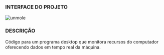 ### INTERFACE DO PROJETO ###

![unmole](https://github.com/user-attachments/assets/027ded31-57b7-4b9c-aaf3-80be6f7d17e8)

### DESCRIÇÃO ###

Código para um programa desktop que monitora recursos do computador
oferecendo dados em tempo real da máquina.  
